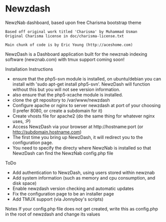Newzdash
========

NewzNab dashboard, based upon free Charisma bootstrap theme
	
    Based off original work titled 'Charisma' by Muhammad Usman
    Original Charisma license in doc/charisma-license.txt
	
	Main chunk of code is by Eric Young (http://aceshome.com)


NewzDash is a Dashboard application built for the newznab indexing software (newznab.com) with tmux support coming soon!

Installation Instructions

- ensure that the php5-svn module is installed, on ubuntu/debian you can install with 'sudo apt-get install php5-svn'. NewzDash will
  function without this but you will not see version information.
- also ensure that the php5-xcache module is installed.
- clone the git repository to /var/www/newzdash
- Configure apache or nginx to server newzdash at port of your choosing (I prefer 8080, or create a subdomain for it)
- Create vhosts file for apache2 (do the same thing for whatever nginx uses, :P)
- Access NewzDash via your browser at http://hostname:port (or http://subdomain.hostname.com)
- The first time you bring up NewzDash, it will redirect you to the configuration page.
- You need to specify the directy where NewzNab is installed so that NewzDash can find the NewzNab config.php file


ToDo
- Add authentication to NewzDash, using users stored within newznab
- Add system information (such as memory and cpu consumption, and disk space)
- Enable newzdash version checking and automatic updates
- Fix the configuration page to be an installer page
- Add TMUX support (via Jonnyboy's scripts)


Notes
If your config.php file does not get created, write this as config.php in the root of newzdash and change its values
	<?php
	define('NEWZNAB_URL','http://www.hereisyourdeliveryoffail.co.uk');
	define('NEWZNAB_HOME','/var/www/newznab');
	define('SHOW_MOVIES','checked');
	define('SHOW_TV','checked');
	define('SHOW_MUSIC','');
	define('SHOW_GAMES','');
	define('SHOW_PC','checked');
	define('SHOW_OTHER','checked');
	define('SHOW_XXX','checked');
	define('SHOW_PROCESSING','checked');
	define('SHOW_RPC','checked');
	define('SHOW_RPG','checked');
	define('JSUPDATE_DELAY', '2000');
	include(NEWZNAB_HOME.'/www/config.php');
	?>